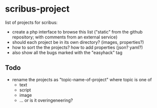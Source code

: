 # scribus-project


list of projects for scribus:
- create a php interface to browse this list ("static" from the github repository; with comments from an external service)
- should each project be in its own directory? (images, properties?)
- how to sort the the projects? how to add properties (json? yaml?)
- also show all the bugs marked with the "easyhack" tag

## Todo

- rename the projects as "topic-name-of-project" where topic is one of
  - text
  - script
  - image
  - ...
  or is it overingeneering?
